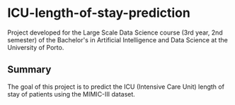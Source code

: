 # ICU-length-of-stay-prediction

Project developed for the Large Scale Data Science course (3rd year, 2nd semester) of the Bachelor's in Artificial Intelligence and Data Science at the University of Porto.

## Summary
The goal of this project is to predict the ICU (Intensive Care Unit) length of stay of patients using the MIMIC-III dataset.
